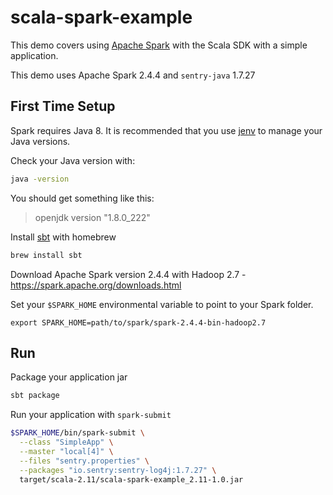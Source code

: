 # scala-spark-example

This demo covers using [Apache Spark](https://spark.apache.org/) with the Scala SDK with a simple application.

This demo uses Apache Spark 2.4.4 and `sentry-java` 1.7.27

## First Time Setup

Spark requires Java 8. It is recommended that you use [jenv](https://www.jenv.be/) to manage your Java versions.

Check your Java version with:

```bash
java -version
```

You should get something like this:

> openjdk version "1.8.0_222"

Install [sbt](https://www.scala-sbt.org/index.html) with homebrew

```bash
brew install sbt
```

Download Apache Spark version 2.4.4 with Hadoop 2.7 - https://spark.apache.org/downloads.html

Set your `$SPARK_HOME` environmental variable to point to your Spark folder.

```
export SPARK_HOME=path/to/spark/spark-2.4.4-bin-hadoop2.7
```

## Run

Package your application jar

```bash
sbt package
```

Run your application with `spark-submit`

```bash
$SPARK_HOME/bin/spark-submit \
  --class "SimpleApp" \
  --master "local[4]" \
  --files "sentry.properties" \
  --packages "io.sentry:sentry-log4j:1.7.27" \
  target/scala-2.11/scala-spark-example_2.11-1.0.jar
```
